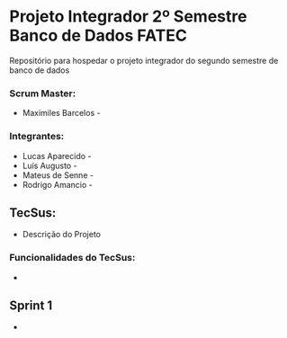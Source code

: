 # Projeto Integrador 2º Semestre Banco de Dados FATEC
Repositório para hospedar o projeto integrador do segundo semestre de banco de dados

### Scrum Master:

- Maximiles Barcelos -

### Integrantes:

- Lucas Aparecido -
- Luís Augusto -
- Mateus de Senne -
- Rodrigo Amancio -

## TecSus:

- Descrição do Projeto

### Funcionalidades do TecSus:
-
## Sprint 1
-
